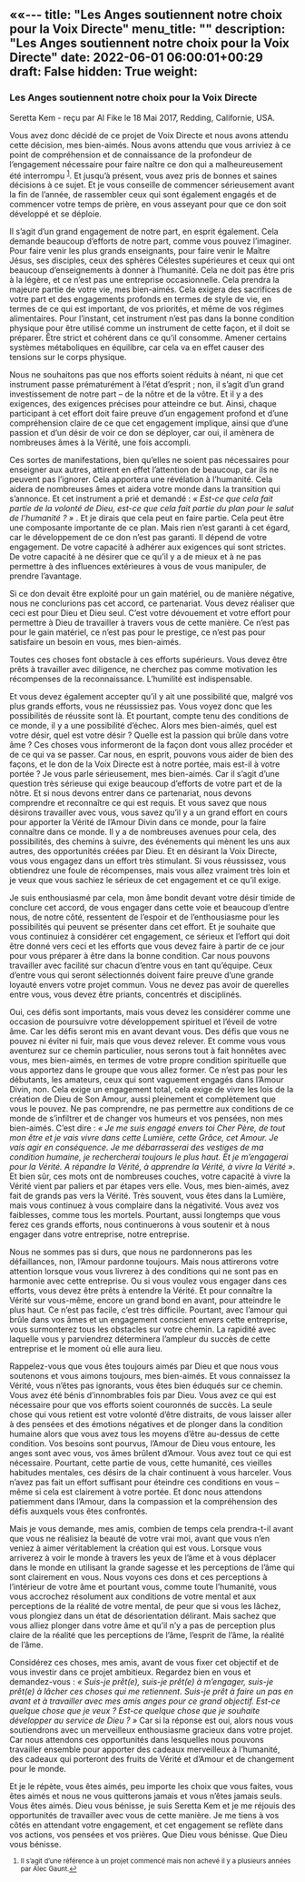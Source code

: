 ««---
title: "Les Anges soutiennent notre choix pour la Voix Directe"
menu_title: ""
description: "Les Anges soutiennent notre choix pour la Voix Directe"
date: 2022-06-01 06:00:01+00:29
draft: False
hidden: True
weight:
---
### Les Anges soutiennent notre choix pour la Voix Directe

Seretta Kem - reçu par Al Fike le 18 Mai 2017, Redding, Californie, USA.

Vous avez donc décidé de ce projet de Voix Directe et nous avons attendu cette décision, mes bien-aimés. Nous avons attendu que vous arriviez à ce point de compréhension et de connaissance de la profondeur de l’engagement nécessaire pour faire naître ce don qui a malheureusement été interrompu <sup id=”a1”>[1](#f1)</sup>. Et jusqu’à présent, vous avez pris de bonnes et saines décisions à ce sujet. Et je vous conseille de commencer sérieusement avant la fin de l’année, de rassembler ceux qui sont également engagés et de commencer votre temps de prière, en vous asseyant pour que ce don soit développé et se déploie.

Il s’agit d’un grand engagement de notre part, en esprit également. Cela demande beaucoup d’efforts de notre part, comme vous pouvez l’imaginer. Pour faire venir les plus grands enseignants, pour faire venir le Maître Jésus, ses disciples, ceux des sphères Célestes supérieures et ceux qui ont beaucoup d’enseignements à donner à l’humanité. Cela ne doit pas être pris à la légère, et ce n’est pas une entreprise occasionnelle. Cela prendra la majeure partie de votre vie, mes bien-aimés. Cela exigera des sacrifices de votre part et des engagements profonds en termes de style de vie, en termes de ce qui est important, de vos priorités, et même de vos régimes alimentaires. Pour l’instant, cet instrument n’est pas dans la bonne condition physique pour être utilisé comme un instrument de cette façon, et il doit se préparer. Être strict et cohérent dans ce qu’il consomme. Amener certains systèmes métaboliques en équilibre, car cela va en effet causer des tensions sur le corps physique.

Nous ne souhaitons pas que nos efforts soient réduits à néant, ni que cet instrument passe prématurément à l’état d’esprit ; non, il s’agit d’un grand investissement de notre part – de la nôtre et de la vôtre. Et il y a des exigences, des exigences précises pour atteindre ce but. Ainsi, chaque participant à cet effort doit faire preuve d’un engagement profond et d’une compréhension claire de ce que cet engagement implique, ainsi que d’une passion et d’un désir de voir ce don se déployer, car oui, il amènera de nombreuses âmes à la Vérité, une fois accompli.

Ces sortes de manifestations, bien qu’elles ne soient pas nécessaires pour enseigner aux autres, attirent en effet l’attention de beaucoup, car ils ne peuvent pas l’ignorer. Cela apportera une révélation à l’humanité. Cela aidera de nombreuses âmes et aidera votre monde dans la transition qui s’annonce. Et cet instrument a prié et demandé : *«  Est-ce que cela fait partie de la volonté de Dieu, est-ce que cela fait partie du plan pour le salut de l’humanité ? »* . Et je dirais que cela peut en faire partie. Cela peut être une composante importante de ce plan. Mais rien n’est garanti à cet égard, car le développement de ce don n’est pas garanti. Il dépend de votre engagement. De votre capacité à adhérer aux exigences qui sont strictes. De votre capacité à ne désirer que ce qu’il y a de mieux et à ne pas permettre à des influences extérieures à vous de vous manipuler, de prendre l’avantage.

Si ce don devait être exploité pour un gain matériel, ou de manière négative, nous ne conclurions pas cet accord, ce partenariat. Vous devez réaliser que ceci est pour Dieu et Dieu seul. C’est votre dévouement et votre effort pour permettre à Dieu de travailler à travers vous de cette manière. Ce n’est pas pour le gain matériel, ce n’est pas pour le prestige, ce n’est pas pour satisfaire un besoin en vous, mes bien-aimés.

Toutes ces choses font obstacle à ces efforts supérieurs. Vous devez être prêts à travailler avec diligence, ne cherchez pas comme motivation les récompenses de la reconnaissance. L’humilité est indispensable.

Et vous devez également accepter qu’il y ait une possibilité que, malgré vos plus grands efforts, vous ne réussissiez pas. Vous voyez donc que les possibilités de réussite sont là. Et pourtant, compte tenu des conditions de ce monde, il y a une possibilité d’échec. Alors mes bien-aimés, quel est votre désir, quel est votre désir ? Quelle est la passion qui brûle dans votre âme ? Ces choses vous informeront de la façon dont vous allez procéder et de ce qui va se passer. Car nous, en esprit, pouvons vous aider de bien des façons, et le don de la Voix Directe est à notre portée, mais est-il à votre portée ? Je vous parle sérieusement, mes bien-aimés. Car il s’agit d’une question très sérieuse qui exige beaucoup d’efforts de votre part et de la nôtre. Et si nous devons entrer dans ce partenariat, nous devons comprendre et reconnaître ce qui est requis. Et vous savez que nous désirons travailler avec vous, vous savez qu’il y a un grand effort en cours pour apporter la Vérité de l’Amour Divin dans ce monde, pour la faire connaître dans ce monde. Il y a de nombreuses avenues pour cela, des possibilités, des chemins à suivre, des événements qui mènent les uns aux autres, des opportunités créées par Dieu. Et en désirant la Voix Directe, vous vous engagez dans un effort très stimulant. Si vous réussissez, vous obtiendrez une foule de récompenses, mais vous allez vraiment très loin et je veux que vous sachiez le sérieux de cet engagement et ce qu’il exige.

Je suis enthousiasmé par cela, mon âme bondit devant votre désir timide de conclure cet accord, de vous engager dans cette voie et beaucoup d’entre nous, de notre côté, ressentent de l’espoir et de l’enthousiasme pour les possibilités qui peuvent se présenter dans cet effort. Et je souhaite que vous continuiez à considérer cet engagement, ce sérieux et l’effort qui doit être donné vers ceci et les efforts que vous devez faire à partir de ce jour pour vous préparer à être dans la bonne condition. Car nous pouvons travailler avec facilité sur chacun d’entre vous en tant qu’équipe. Ceux d’entre vous qui seront sélectionnés doivent faire preuve d’une grande loyauté envers votre projet commun. Vous ne devez pas avoir de querelles entre vous, vous devez être priants, concentrés et disciplinés.

Oui, ces défis sont importants, mais vous devez les considérer comme une occasion de poursuivre votre développement spirituel et l’éveil de votre âme. Car les défis seront mis en avant devant vous. Des défis que vous ne pouvez ni éviter ni fuir, mais que vous devez relever. Et comme vous vous aventurez sur ce chemin particulier, nous serons tout à fait honnêtes avec vous, mes bien-aimés, en termes de votre propre condition spirituelle que vous apportez dans le groupe que vous allez former. Ce n’est pas pour les débutants, les amateurs, ceux qui sont vaguement engagés dans l’Amour Divin, non. Cela exige un engagement total, cela exige de vivre les lois de la création de Dieu de Son Amour, aussi pleinement et complètement que vous le pouvez. Ne pas comprendre, ne pas permettre aux conditions de ce monde de s’infiltrer et de changer vos humeurs et vos pensées, non mes bien-aimés. C’est dire :  *« Je me suis engagé envers toi Cher Père, de tout mon être et je vais vivre dans cette Lumière, cette Grâce, cet Amour. Je vais agir en conséquence. Je me débarrasserai des vestiges de ma condition humaine, je rechercherai toujours le plus haut. Et je m’engagerai pour la Vérité. A répandre la Vérité, à apprendre la Vérité, à vivre la Vérité »*. Et bien sûr, ces mots ont de nombreuses couches, votre capacité à vivre la Vérité vient par paliers et par étapes vers elle. Vous, mes bien-aimés, avez fait de grands pas vers la Vérité. Très souvent, vous êtes dans la Lumière, mais vous continuez à vous complaire dans la négativité. Vous avez vos faiblesses, comme tous les mortels. Pourtant, aussi longtemps que vous ferez ces grands efforts, nous continuerons à vous soutenir et à nous engager dans votre entreprise, notre entreprise.

Nous ne sommes pas si durs, que nous ne pardonnerons pas les défaillances, non, l’Amour pardonne toujours. Mais nous attirerons votre attention lorsque vous vous livrerez à des conditions qui ne sont pas en harmonie avec cette entreprise. Ou si vous voulez vous engager dans ces efforts, vous devez être prêts à entendre la Vérité. Et pour connaître la Vérité sur vous-même, encore un grand bond en avant, pour atteindre le plus haut. Ce n’est pas facile, c’est très difficile. Pourtant, avec l’amour qui brûle dans vos âmes et un engagement conscient envers cette entreprise, vous surmonterez tous les obstacles sur votre chemin. La rapidité avec laquelle vous y parviendrez déterminera l’ampleur du succès de cette entreprise et le moment où elle aura lieu.

Rappelez-vous que vous êtes toujours aimés par Dieu et que nous vous soutenons et vous aimons toujours, mes bien-aimés. Et vous connaissez la Vérité, vous n’êtes pas ignorants, vous êtes bien éduqués sur ce chemin. Vous avez été bénis d’innombrables fois par Dieu. Vous avez ce qui est nécessaire pour que vos efforts soient couronnés de succès. La seule chose qui vous retient est votre volonté d’être distraits, de vous laisser aller à des pensées et des émotions négatives et de plonger dans la condition humaine alors que vous avez tous les moyens d’être au-dessus de cette condition. Vos besoins sont pourvus, l’Amour de Dieu vous entoure, les anges sont avec vous, vos âmes brûlent d’Amour. Vous avez tout ce qui est nécessaire. Pourtant, cette partie de vous, cette humanité, ces vieilles habitudes mentales, ces désirs de la chair continuent à vous harceler. Vous n’avez pas fait un effort suffisant pour éteindre ces conditions en vous – même si cela est clairement à votre portée. Et donc nous attendons patiemment dans l’Amour, dans la compassion et la compréhension des défis auxquels vous êtes confrontés.

Mais je vous demande, mes amis, combien de temps cela prendra-t-il avant que vous ne réalisiez la beauté de votre vrai moi, avant que vous n’en veniez à aimer véritablement la création qui est vous. Lorsque vous arriverez à voir le monde à travers les yeux de l’âme et à vous déplacer dans le monde en utilisant la grande sagesse et les perceptions de l’âme qui sont clairement en vous. Nous voyons ces dons et ces perceptions à l’intérieur de votre âme et pourtant vous, comme toute l’humanité, vous vous accrochez résolument aux conditions de votre mental et aux perceptions de la réalité de votre mental, de peur que si vous les lâchez, vous plongiez dans un état de désorientation délirant. Mais sachez que vous alliez plonger dans votre âme et qu’il n’y a pas de perception plus claire de la réalité que les perceptions de l’âme, l’esprit de l’âme, la réalité de l’âme.

Considérez ces choses, mes amis, avant de vous fixer cet objectif et de vous investir dans ce projet ambitieux. Regardez bien en vous et demandez-vous : *« Suis-je prêt(e), suis-je prêt(e) à m’engager, suis-je prêt(e) à lâcher ces choses qui me retiennent. Suis-je prêt à faire un pas en avant et à travailler avec mes amis anges pour ce grand objectif. Est-ce quelque chose que je veux ? Est-ce quelque chose que je souhaite développer au service de Dieu ? »* Car si la réponse est oui, alors nous vous soutiendrons avec un merveilleux enthousiasme gracieux dans votre projet. Car nous attendons ces opportunités dans lesquelles nous pouvons travailler ensemble pour apporter des cadeaux merveilleux à l’humanité, des cadeaux qui porteront des fruits de Vérité et d’Amour et de changement pour le monde.

Et je le répète, vous êtes aimés, peu importe les choix que vous faites, vous êtes aimés et nous ne vous quitterons jamais et vous n’êtes jamais seuls. Vous êtes aimés. Dieu vous bénisse, je suis Seretta Kem et je me réjouis des opportunités de travailler avec vous de cette manière. Je me tiens à vos côtés en attendant votre engagement, et cet engagement se reflète dans vos actions, vos pensées et vos prières. Que Dieu vous bénisse. Que Dieu vous bénisse.
<small>

1. <large id=”f1”> Il s’agit d’une référence à un projet commencé mais non achevé il y a plusieurs années par Alec Gaunt.[↩](#a1)
